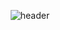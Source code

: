<div align = "center">
  
  ![header](https://capsule-render.vercel.app/api?type=Cylinder&color=000000&height=150&section=header&text=Seungho&fontColor=ffffff&fontSize=70&animation=fadeIn&fontAlignY=55)
</div>
